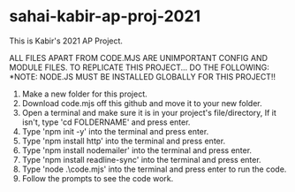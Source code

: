 # sahai-kabir-ap-proj-2021
This is Kabir's 2021 AP Project.

ALL FILES APART FROM CODE.MJS ARE UNIMPORTANT CONFIG AND MODULE FILES. TO REPLICATE THIS PROJECT... DO THE FOLLOWING:
*NOTE: NODE.JS MUST BE INSTALLED GLOBALLY FOR THIS PROJECT!!
1. Make a new folder for this project.
2. Download code.mjs off this github and move it to your new folder.
3. Open a terminal and make sure it is in your project's file/directory, If it isn't, type 'cd FOLDERNAME' and press enter.
4. Type 'npm init -y' into the terminal and press enter.
5. Type 'npm install http' into the terminal and press enter.
6. Type 'npm install nodemailer' into the terminal and press enter.
7. Type 'npm install readline-sync' into the terminal and press enter.
8. Type 'node .\code.mjs' into the terminal and press enter to run the code.
9. Follow the prompts to see the code work.
